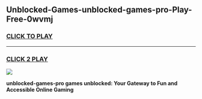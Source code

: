 
## Unblocked-Games-unblocked-games-pro-Play-Free-0wvmj
<h3>
<a href="https://premium76.site?title=unblocked-games-pro&ref=18A">CLICK TO PLAY</a></h3>
<hr>

<h3>
<a href="https://premium76.site?title=unblocked-games-pro&ref=18A">CLICK 2 PLAY</a>
  
</h3>

<a href="https://premium76.site?title=unblocked-games-pro&ref=18A"><img src="https://clearcache.store/games.png"></a>


**unblocked-games-pro games unblocked: Your Gateway to Fun and Accessible Online Gaming**
